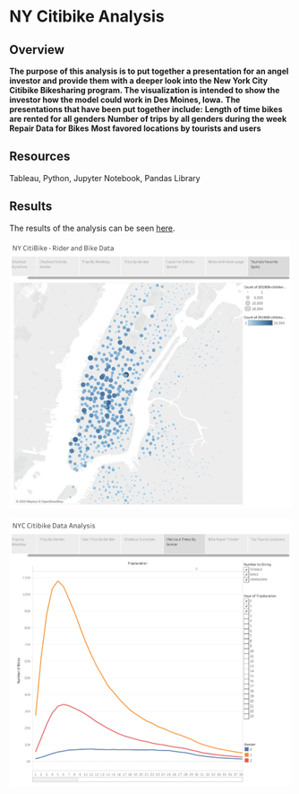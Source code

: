 # NY Citibike Analysis

## Overview

**The purpose of this analysis is to put together a presentation for an angel investor and provide them with a deeper look into the New York City Citibike Bikesharing program. The visualization is intended to show the investor how the model could work in Des Moines, Iowa.**
**The presentations that have been put together include:**
**Length of time bikes are rented for all genders**
**Number of trips by all genders during the week**
**Repair Data for Bikes**
**Most favored locations by tourists and users**

## Resources
Tableau, Python, Jupyter Notebook, Pandas Library

## Results
The results of the analysis can be seen [here](https://public.tableau.com/app/profile/fuad6187/viz/NYCitiBikeRiderandBikeData/FinalStory).

![Top Starting Locations](https://github.com/fouadZiaa/bikeSharing/blob/a1555e84f5b35c4b5fae09017d049c9126e1cf2b/Images/Top%20Origins.png)



![Checkout times by users](https://github.com/fouadZiaa/bikeSharing/blob/b38c96f1dddf2d0db9ed2b5d82412c952562cf21/Images/Chekout%20Time%20By%20Gender.png)
